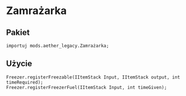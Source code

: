 # Zamrażarka

## Pakiet

```zenscript
importuj mods.aether_legacy.Zamrażarka;
```
## Użycie

```zenscript
Freezer.registerFreezable(IItemStack Input, IItemStack output, int timeRequired);
Freezer.registerFreezerFuel(IItemStack Input, int timeGiven);
```